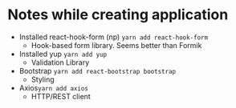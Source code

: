 # Notes while creating application

* Installed react-hook-form (np) `yarn add react-hook-form`
  * Hook-based form library.  Seems better than Formik
* Installed yup `yarn add yup`
  * Validation Library
* Bootstrap `yarn add react-bootstrap bootstrap`
  * Styling
* Axios`yarn add axios`
  * HTTP/REST client
